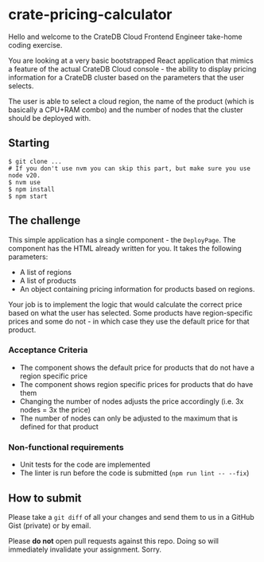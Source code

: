 # crate-pricing-calculator

Hello and welcome to the CrateDB Cloud Frontend Engineer take-home coding exercise.

You are looking at a very basic bootstrapped React application that mimics a feature of the
actual CrateDB Cloud console - the ability to display pricing information for a CrateDB
cluster based on the parameters that the user selects. 

The user is able to select a cloud region, the name of the product (which is basically a CPU+RAM combo)
and the number of nodes that the cluster should be deployed with. 

## Starting

```shell
$ git clone ...
# If you don't use nvm you can skip this part, but make sure you use node v20.
$ nvm use
$ npm install
$ npm start
```

## The challenge

This simple application has a single component - the `DeployPage`. The component has the HTML
already written for you. It takes the following parameters:

- A list of regions
- A list of products
- An object containing pricing information for products based on regions.

Your job is to implement the logic that would calculate the correct price based on what the user has selected.
Some products have region-specific prices and some do not - in which case they use the default price for that product. 

### Acceptance Criteria

- The component shows the default price for products that do not have a region specific price
- The component shows region specific prices for products that do have them
- Changing the number of nodes adjusts the price accordingly (i.e. 3x nodes = 3x the price)
- The number of nodes can only be adjusted to the maximum that is defined for that product

### Non-functional requirements

- Unit tests for the code are implemented
- The linter is run before the code is submitted (`npm run lint -- --fix`)

## How to submit 

Please take a `git diff` of all your changes and send them to us in a GitHub Gist (private) or by email.

Please **do not** open pull requests against this repo. Doing so will immediately invalidate your
assignment. Sorry.
